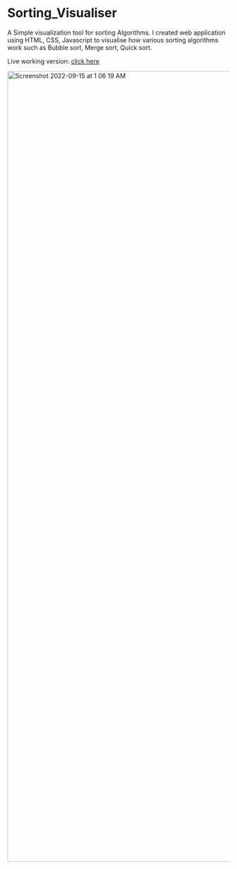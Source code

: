 # Sorting_Visualiser
A Simple visualization tool for sorting Algorithms. I created web application using HTML, CSS, Javascript to visualise how various sorting algorithms work such as Bubble sort, Merge sort, Quick sort.

Live working version: [click here](https://lokesh-raju-c.github.io/Sorting_Visualiser/)

<img width="1792" alt="Screenshot 2022-09-15 at 1 06 19 AM" src="https://user-images.githubusercontent.com/72437696/190252379-291c0b8c-3b5c-418c-858e-d2f511d5cc75.png">
